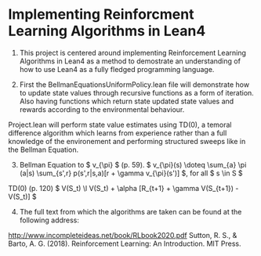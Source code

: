 # Implementing Reinforcment Learning Algorithms in Lean4


1. This project is centered around implementing Reinforcement Learning Algorithms in Lean4 as a method to demostrate an understanding of how to use Lean4 as a fully fledged programming language.

2. First the BellmanEquationsUniformPolicy.lean file will demonstrate how to update state values through recursive functions as a form of iteration. Also having functions which return state updated state values and rewards according to the environmental behaviour.

Project.lean will perform state value estimates using TD(0), a temoral difference algorithm which learns from experience rather than a full knowledge of the environement and performing structured sweeps like in the Bellman Equation.

3. Bellman Equation to $ v_{\pi} $ (p. 59).
$ v_{\pi}(s) \doteq \sum_{a} \pi (a|s) \sum_{s',r} p(s',r|s,a)[r + \gamma v_{\pi}(s')] $, for all $ s \in S $

TD(0) (p. 120)
$ V(S_t) \l V(S_t) + \alpha [R_{t+1} + \gamma V(S_{t+1}) - V(S_t)]  $



4.  The full text from which the algorithms are taken can be found at the following address:

http://www.incompleteideas.net/book/RLbook2020.pdf
Sutton, R. S., & Barto, A. G. (2018). Reinforcement Learning: An Introduction. MIT Press.